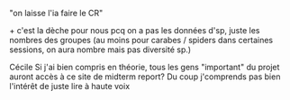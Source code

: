 
"on laisse l'ia faire le CR" 

\+ c'est la dèche pour nous pcq on a pas les données d'sp, juste les nombres des groupes
(au moins pour carabes / spiders dans certaines sessions, on aura nombre mais pas diversité sp.)

Cécile
Si j'ai bien compris en théorie, tous les gens "important" du projet auront accès à ce site de midterm report?
Du coup j'comprends pas bien l'intérêt de juste lire à haute voix 